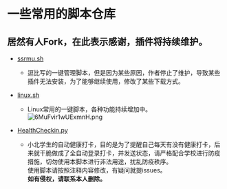 # 一些常用的脚本仓库
## 居然有人Fork，在此表示感谢，插件将持续维护。

- [ssrmu.sh](https://github.com/bluekk935/doubi)  

  -  逗比写的一键管理脚本，但是因为某些原因，作者停止了维护，导致某些插件无法安装，为了能够继续使用，修改了某些下载方式。

- [linux.sh](https://github.com/waterrr/Script/blob/master/linux.sh)   
  -  Linux常用的一键脚本，各种功能持续增加中。<br/>
![6MuFvir1wUExmnH.png](https://i.loli.net/2021/02/10/6MuFvir1wUExmnH.png)

- [HealthCheckin.py](https://github.com/waterrr/Script/blob/master/HealthCheckin.py) 
  -  小北学生的自动健康打卡，目的是为了提醒自己每天有没有健康打卡，后来就干脆做成了全自动登录打卡，并发送状态，请严格配合学校进行防疫措施，切勿使用本脚本进行非法用途，扰乱防疫秩序。<br/>使用脚本请按照注释内容修改，有疑问就提issues。<br><b>如有侵权，请联系本人删除。</b>
